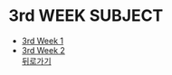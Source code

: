 # 3rd WEEK SUBJECT
- [3rd  Week 1](https://velours1.github.io/CHOIMINJUN/third1.html "3주차 과제 첫번째")<br>
- [3rd  Week 2](https://velours1.github.io/CHOIMINJUN/third2.html "3주차 과제 두번째")<br>
[뒤로가기](https://velours1.github.io/CHOIMINJUN/ "뒤로 가기")<br>
